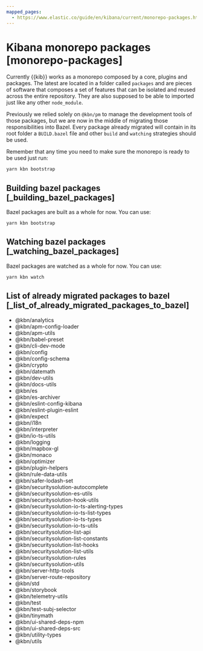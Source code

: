 ```yaml
---
mapped_pages:
  - https://www.elastic.co/guide/en/kibana/current/monorepo-packages.html
---
```


# Kibana monorepo packages [monorepo-packages]

Currently {{kib}} works as a monorepo composed by a core, plugins and packages. The latest are located in a folder called `packages` and are pieces of software that composes a set of features that can be isolated and reused across the entire repository. They are also supposed to be able to imported just like any other `node_module`.

Previously we relied solely on `@kbn/pm` to manage the development tools of those packages, but we are now in the middle of migrating those responsibilities into Bazel. Every package already migrated will contain in its root folder a `BUILD.bazel` file and other `build` and `watching` strategies should be used.

Remember that any time you need to make sure the monorepo is ready to be used just run:

```bash
yarn kbn bootstrap
```


## Building bazel packages [_building_bazel_packages]

Bazel packages are built as a whole for now. You can use:

```bash
yarn kbn bootstrap
```


## Watching bazel packages [_watching_bazel_packages]

Bazel packages are watched as a whole for now. You can use:

```bash
yarn kbn watch
```


## List of already migrated packages to bazel [_list_of_already_migrated_packages_to_bazel]

* @kbn/analytics
* @kbn/apm-config-loader
* @kbn/apm-utils
* @kbn/babel-preset
* @kbn/cli-dev-mode
* @kbn/config
* @kbn/config-schema
* @kbn/crypto
* @kbn/datemath
* @kbn/dev-utils
* @kbn/docs-utils
* @kbn/es
* @kbn/es-archiver
* @kbn/eslint-config-kibana
* @kbn/eslint-plugin-eslint
* @kbn/expect
* @kbn/i18n
* @kbn/interpreter
* @kbn/io-ts-utils
* @kbn/logging
* @kbn/mapbox-gl
* @kbn/monaco
* @kbn/optimizer
* @kbn/plugin-helpers
* @kbn/rule-data-utils
* @kbn/safer-lodash-set
* @kbn/securitysolution-autocomplete
* @kbn/securitysolution-es-utils
* @kbn/securitysolution-hook-utils
* @kbn/securitysolution-io-ts-alerting-types
* @kbn/securitysolution-io-ts-list-types
* @kbn/securitysolution-io-ts-types
* @kbn/securitysolution-io-ts-utils
* @kbn/securitysolution-list-api
* @kbn/securitysolution-list-constants
* @kbn/securitysolution-list-hooks
* @kbn/securitysolution-list-utils
* @kbn/securitysolution-rules
* @kbn/securitysolution-utils
* @kbn/server-http-tools
* @kbn/server-route-repository
* @kbn/std
* @kbn/storybook
* @kbn/telemetry-utils
* @kbn/test
* @kbn/test-subj-selector
* @kbn/tinymath
* @kbn/ui-shared-deps-npm
* @kbn/ui-shared-deps-src
* @kbn/utility-types
* @kbn/utils

